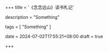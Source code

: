 +++
title = '《念念远山》读书札记'

description = "Something"

tags = [ "Something" ]

date = 2024-07-02T17:55:21+08:00
draft = true

+++
